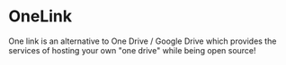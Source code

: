 # OneLink

One link is an alternative to One Drive / Google Drive which provides the services of hosting your own "one drive" while being open source!
